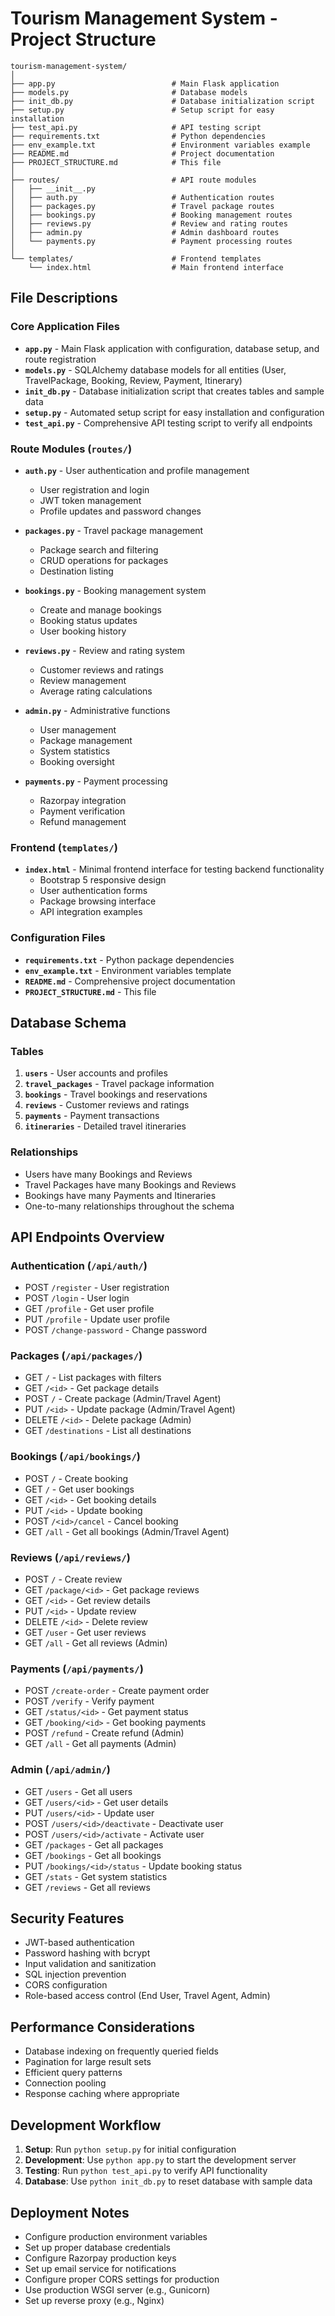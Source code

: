 # Tourism Management System - Project Structure

```
tourism-management-system/
│
├── app.py                          # Main Flask application
├── models.py                       # Database models
├── init_db.py                      # Database initialization script
├── setup.py                        # Setup script for easy installation
├── test_api.py                     # API testing script
├── requirements.txt                # Python dependencies
├── env_example.txt                 # Environment variables example
├── README.md                       # Project documentation
├── PROJECT_STRUCTURE.md            # This file
│
├── routes/                         # API route modules
│   ├── __init__.py
│   ├── auth.py                     # Authentication routes
│   ├── packages.py                 # Travel package routes
│   ├── bookings.py                 # Booking management routes
│   ├── reviews.py                  # Review and rating routes
│   ├── admin.py                    # Admin dashboard routes
│   └── payments.py                 # Payment processing routes
│
└── templates/                      # Frontend templates
    └── index.html                  # Main frontend interface
```

## File Descriptions

### Core Application Files

- **`app.py`** - Main Flask application with configuration, database setup, and route registration
- **`models.py`** - SQLAlchemy database models for all entities (User, TravelPackage, Booking, Review, Payment, Itinerary)
- **`init_db.py`** - Database initialization script that creates tables and sample data
- **`setup.py`** - Automated setup script for easy installation and configuration
- **`test_api.py`** - Comprehensive API testing script to verify all endpoints

### Route Modules (`routes/`)

- **`auth.py`** - User authentication and profile management
  - User registration and login
  - JWT token management
  - Profile updates and password changes

- **`packages.py`** - Travel package management
  - Package search and filtering
  - CRUD operations for packages
  - Destination listing

- **`bookings.py`** - Booking management system
  - Create and manage bookings
  - Booking status updates
  - User booking history

- **`reviews.py`** - Review and rating system
  - Customer reviews and ratings
  - Review management
  - Average rating calculations

- **`admin.py`** - Administrative functions
  - User management
  - Package management
  - System statistics
  - Booking oversight

- **`payments.py`** - Payment processing
  - Razorpay integration
  - Payment verification
  - Refund management

### Frontend (`templates/`)

- **`index.html`** - Minimal frontend interface for testing backend functionality
  - Bootstrap 5 responsive design
  - User authentication forms
  - Package browsing interface
  - API integration examples

### Configuration Files

- **`requirements.txt`** - Python package dependencies
- **`env_example.txt`** - Environment variables template
- **`README.md`** - Comprehensive project documentation
- **`PROJECT_STRUCTURE.md`** - This file

## Database Schema

### Tables

1. **`users`** - User accounts and profiles
2. **`travel_packages`** - Travel package information
3. **`bookings`** - Travel bookings and reservations
4. **`reviews`** - Customer reviews and ratings
5. **`payments`** - Payment transactions
6. **`itineraries`** - Detailed travel itineraries

### Relationships

- Users have many Bookings and Reviews
- Travel Packages have many Bookings and Reviews
- Bookings have many Payments and Itineraries
- One-to-many relationships throughout the schema

## API Endpoints Overview

### Authentication (`/api/auth/`)
- POST `/register` - User registration
- POST `/login` - User login
- GET `/profile` - Get user profile
- PUT `/profile` - Update user profile
- POST `/change-password` - Change password

### Packages (`/api/packages/`)
- GET `/` - List packages with filters
- GET `/<id>` - Get package details
- POST `/` - Create package (Admin/Travel Agent)
- PUT `/<id>` - Update package (Admin/Travel Agent)
- DELETE `/<id>` - Delete package (Admin)
- GET `/destinations` - List all destinations

### Bookings (`/api/bookings/`)
- POST `/` - Create booking
- GET `/` - Get user bookings
- GET `/<id>` - Get booking details
- PUT `/<id>` - Update booking
- POST `/<id>/cancel` - Cancel booking
- GET `/all` - Get all bookings (Admin/Travel Agent)

### Reviews (`/api/reviews/`)
- POST `/` - Create review
- GET `/package/<id>` - Get package reviews
- GET `/<id>` - Get review details
- PUT `/<id>` - Update review
- DELETE `/<id>` - Delete review
- GET `/user` - Get user reviews
- GET `/all` - Get all reviews (Admin)

### Payments (`/api/payments/`)
- POST `/create-order` - Create payment order
- POST `/verify` - Verify payment
- GET `/status/<id>` - Get payment status
- GET `/booking/<id>` - Get booking payments
- POST `/refund` - Create refund (Admin)
- GET `/all` - Get all payments (Admin)

### Admin (`/api/admin/`)
- GET `/users` - Get all users
- GET `/users/<id>` - Get user details
- PUT `/users/<id>` - Update user
- POST `/users/<id>/deactivate` - Deactivate user
- POST `/users/<id>/activate` - Activate user
- GET `/packages` - Get all packages
- GET `/bookings` - Get all bookings
- PUT `/bookings/<id>/status` - Update booking status
- GET `/stats` - Get system statistics
- GET `/reviews` - Get all reviews

## Security Features

- JWT-based authentication
- Password hashing with bcrypt
- Input validation and sanitization
- SQL injection prevention
- CORS configuration
- Role-based access control (End User, Travel Agent, Admin)

## Performance Considerations

- Database indexing on frequently queried fields
- Pagination for large result sets
- Efficient query patterns
- Connection pooling
- Response caching where appropriate

## Development Workflow

1. **Setup**: Run `python setup.py` for initial configuration
2. **Development**: Use `python app.py` to start the development server
3. **Testing**: Run `python test_api.py` to verify API functionality
4. **Database**: Use `python init_db.py` to reset database with sample data

## Deployment Notes

- Configure production environment variables
- Set up proper database credentials
- Configure Razorpay production keys
- Set up email service for notifications
- Configure proper CORS settings for production
- Use production WSGI server (e.g., Gunicorn)
- Set up reverse proxy (e.g., Nginx)

